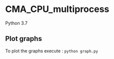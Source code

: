 # CMA_CPU_multiprocess

Python 3.7

## Plot graphs

To plot the graphs execute : ```python graph.py```



